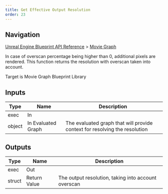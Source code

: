 ```yaml
---
title: Get Effective Output Resolution
order: 23
---
```

## Navigation

[Unreal Engine Blueprint API Reference](https://dev.epicgames.com/documentation/en-us/unreal-engine/BlueprintAPI) > [Movie Graph](https://dev.epicgames.com/documentation/en-us/unreal-engine/BlueprintAPI/MovieGraph)

In case of overscan percentage being higher than 0, additional pixels are rendered. This function returns the resolution with overscan taken into account.

Target is Movie Graph Blueprint Library

## Inputs

| Type | Name | Description |
| --- | --- | --- |
| exec | In |  |
| object | In Evaluated Graph | The evaluated graph that will provide context for resolving the resolution |

## Outputs

| Type | Name | Description |
| --- | --- | --- |
| exec | Out |  |
| struct | Return Value | The output resolution, taking into account overscan |
